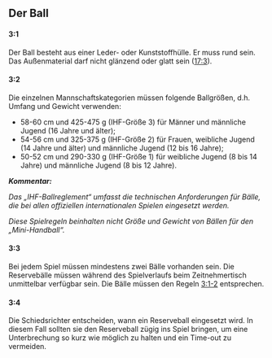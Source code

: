 ## Der Ball

#### 3:1 
Der Ball besteht aus einer Leder- oder Kunststoffhülle. Er muss rund sein. Das Außenmaterial darf nicht glänzend 
oder glatt sein ([17:3](#17:3)).

#### 3:2
Die einzelnen Mannschaftskategorien müssen folgende Ballgrößen, d.h. Umfang und Gewicht verwenden:

- 58-60 cm und 425-475 g (IHF-Größe 3) für Männer und männliche Jugend (16 Jahre und älter);
- 54-56 cm und 325-375 g (IHF-Größe 2) für Frauen, weibliche Jugend (14 Jahre und älter) und männliche 
Jugend (12 bis 16 Jahre);
- 50-52 cm und 290-330 g (IHF-Größe 1) für weibliche Jugend (8 bis 14 Jahre) und männliche Jugend (8 bis 12 Jahre).

***Kommentar:***

*Das „IHF-Ballreglement“ umfasst die technischen Anforderungen für Bälle, die bei allen offiziellen internationalen 
Spielen eingesetzt werden.*
 
*Diese Spielregeln beinhalten nicht Größe und Gewicht von Bällen für den „Mini-Handball“.*

#### 3:3 
Bei jedem Spiel müssen mindestens zwei Bälle vorhanden sein. Die Reservebälle müssen während des Spielverlaufs 
beim Zeitnehmertisch unmittelbar verfügbar sein. Die Bälle müssen den Regeln [3:1-2](#3:1) entsprechen.

#### 3:4 
Die Schiedsrichter entscheiden, wann ein Reserveball eingesetzt wird. In diesem Fall sollten sie den Reserveball 
zügig ins Spiel bringen, um eine Unterbrechung so kurz wie möglich zu halten und ein Time-out zu vermeiden.
